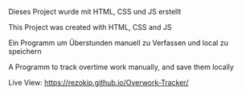 Dieses Project wurde mit HTML, CSS und JS erstellt

This Project was created with HTML, CSS and JS



Ein Programm um Überstunden manuell zu Verfassen und local zu speichern

A Programm to track overtime work manually, and save them locally

Live View: https://rezokip.github.io/Overwork-Tracker/
